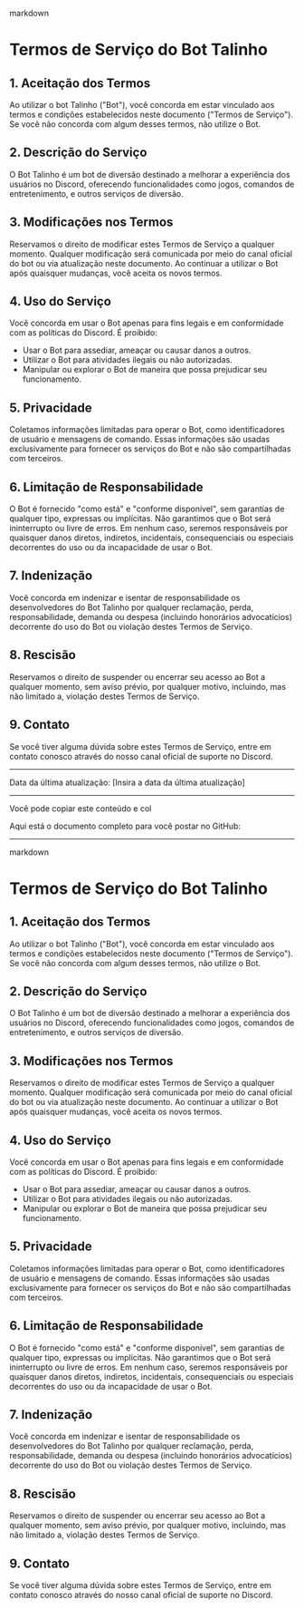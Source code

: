 markdown
# Termos de Serviço do Bot Talinho

## 1. Aceitação dos Termos

Ao utilizar o bot Talinho ("Bot"), você concorda em estar vinculado aos termos e condições estabelecidos neste documento ("Termos de Serviço"). Se você não concorda com algum desses termos, não utilize o Bot.

## 2. Descrição do Serviço

O Bot Talinho é um bot de diversão destinado a melhorar a experiência dos usuários no Discord, oferecendo funcionalidades como jogos, comandos de entretenimento, e outros serviços de diversão.

## 3. Modificações nos Termos

Reservamos o direito de modificar estes Termos de Serviço a qualquer momento. Qualquer modificação será comunicada por meio do canal oficial do bot ou via atualização neste documento. Ao continuar a utilizar o Bot após quaisquer mudanças, você aceita os novos termos.

## 4. Uso do Serviço

Você concorda em usar o Bot apenas para fins legais e em conformidade com as políticas do Discord. É proibido:
- Usar o Bot para assediar, ameaçar ou causar danos a outros.
- Utilizar o Bot para atividades ilegais ou não autorizadas.
- Manipular ou explorar o Bot de maneira que possa prejudicar seu funcionamento.

## 5. Privacidade

Coletamos informações limitadas para operar o Bot, como identificadores de usuário e mensagens de comando. Essas informações são usadas exclusivamente para fornecer os serviços do Bot e não são compartilhadas com terceiros.

## 6. Limitação de Responsabilidade

O Bot é fornecido "como está" e "conforme disponível", sem garantias de qualquer tipo, expressas ou implícitas. Não garantimos que o Bot será ininterrupto ou livre de erros. Em nenhum caso, seremos responsáveis por quaisquer danos diretos, indiretos, incidentais, consequenciais ou especiais decorrentes do uso ou da incapacidade de usar o Bot.

## 7. Indenização

Você concorda em indenizar e isentar de responsabilidade os desenvolvedores do Bot Talinho por qualquer reclamação, perda, responsabilidade, demanda ou despesa (incluindo honorários advocatícios) decorrente do uso do Bot ou violação destes Termos de Serviço.

## 8. Rescisão

Reservamos o direito de suspender ou encerrar seu acesso ao Bot a qualquer momento, sem aviso prévio, por qualquer motivo, incluindo, mas não limitado a, violação destes Termos de Serviço.

## 9. Contato

Se você tiver alguma dúvida sobre estes Termos de Serviço, entre em contato conosco através do nosso canal oficial de suporte no Discord.

---

Data da última atualização: [Insira a data da última atualização]


---

Você pode copiar este conteúdo e col

Aqui está o documento completo para você postar no GitHub:

---

markdown
# Termos de Serviço do Bot Talinho

## 1. Aceitação dos Termos

Ao utilizar o bot Talinho ("Bot"), você concorda em estar vinculado aos termos e condições estabelecidos neste documento ("Termos de Serviço"). Se você não concorda com algum desses termos, não utilize o Bot.

## 2. Descrição do Serviço

O Bot Talinho é um bot de diversão destinado a melhorar a experiência dos usuários no Discord, oferecendo funcionalidades como jogos, comandos de entretenimento, e outros serviços de diversão.

## 3. Modificações nos Termos

Reservamos o direito de modificar estes Termos de Serviço a qualquer momento. Qualquer modificação será comunicada por meio do canal oficial do bot ou via atualização neste documento. Ao continuar a utilizar o Bot após quaisquer mudanças, você aceita os novos termos.

## 4. Uso do Serviço

Você concorda em usar o Bot apenas para fins legais e em conformidade com as políticas do Discord. É proibido:
- Usar o Bot para assediar, ameaçar ou causar danos a outros.
- Utilizar o Bot para atividades ilegais ou não autorizadas.
- Manipular ou explorar o Bot de maneira que possa prejudicar seu funcionamento.

## 5. Privacidade

Coletamos informações limitadas para operar o Bot, como identificadores de usuário e mensagens de comando. Essas informações são usadas exclusivamente para fornecer os serviços do Bot e não são compartilhadas com terceiros.

## 6. Limitação de Responsabilidade

O Bot é fornecido "como está" e "conforme disponível", sem garantias de qualquer tipo, expressas ou implícitas. Não garantimos que o Bot será ininterrupto ou livre de erros. Em nenhum caso, seremos responsáveis por quaisquer danos diretos, indiretos, incidentais, consequenciais ou especiais decorrentes do uso ou da incapacidade de usar o Bot.

## 7. Indenização

Você concorda em indenizar e isentar de responsabilidade os desenvolvedores do Bot Talinho por qualquer reclamação, perda, responsabilidade, demanda ou despesa (incluindo honorários advocatícios) decorrente do uso do Bot ou violação destes Termos de Serviço.

## 8. Rescisão

Reservamos o direito de suspender ou encerrar seu acesso ao Bot a qualquer momento, sem aviso prévio, por qualquer motivo, incluindo, mas não limitado a, violação destes Termos de Serviço.

## 9. Contato

Se você tiver alguma dúvida sobre estes Termos de Serviço, entre em contato conosco através do nosso canal oficial de suporte no Discord.
